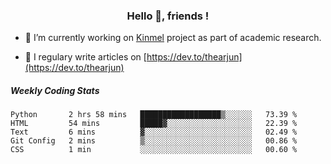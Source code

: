 <h3 align="center">Hello 👋, friends !</h3>

- 🔭 I’m currently working on [Kinmel](https://github.com/thearjun/kinmel) project as part of academic research.

- 📝 I regulary write articles on [https://dev.to/thearjun](https://dev.to/thearjun)


##### Weekly Coding Stats
<!--START_SECTION:waka-->
```text
Python       2 hrs 58 mins   ██████████████████▒░░░░░░   73.39 % 
HTML         54 mins         █████▓░░░░░░░░░░░░░░░░░░░   22.39 % 
Text         6 mins          ▓░░░░░░░░░░░░░░░░░░░░░░░░   02.49 % 
Git Config   2 mins          ▒░░░░░░░░░░░░░░░░░░░░░░░░   00.86 % 
CSS          1 min           ░░░░░░░░░░░░░░░░░░░░░░░░░   00.60 % 
```
<!--END_SECTION:waka-->
